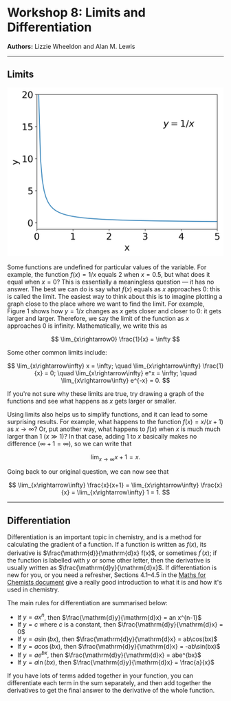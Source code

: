 # Workshop 8: Limits and Differentiation  
**Authors:** Lizzie Wheeldon and Alan M. Lewis

---

## Limits

![A graphical representation of the limit of $1/x$ as $x \rightarrow 0$.](graph.png)  

Some functions are undefined for particular values of the variable. For example, the function $f(x) = 1 / x$ equals 2 when $x = 0.5$, but what does it equal when $x = 0$? This is essentially a meaningless question — it has no answer. The best we can do is say what $f(x)$ equals as $x$ approaches 0: this is called the limit. The easiest way to think about this is to imagine plotting a graph close to the place where we want to find the limit. For example, Figure 1 shows how $y = 1/x$ changes as $x$ gets closer and closer to 0: it gets larger and larger. Therefore, we say the limit of the function as $x$ approaches 0 is infinity. Mathematically, we write this as  

$$
\lim_{x\rightarrow0} \frac{1}{x} = \infty
$$  

Some other common limits include:  

$$
\lim_{x\rightarrow\infty} x = \infty;
\quad 
\lim_{x\rightarrow\infty} \frac{1}{x} = 0;
\quad 
\lim_{x\rightarrow\infty} e^x = \infty;
\quad 
\lim_{x\rightarrow\infty} e^{-x} = 0.
$$  

If you're not sure why these limits are true, try drawing a graph of the functions and see what happens as $x$ gets larger or smaller.  

Using limits also helps us to simplify functions, and it can lead to some surprising results. For example, what happens to the function $f(x) = x/(x+1)$ as $x\rightarrow\infty$? Or, put another way, what happens to $f(x)$ when $x$ is much much larger than 1 ($x \gg 1$)? In that case, adding 1 to $x$ basically makes no difference ($\infty + 1 = \infty$), so we can write that  

$$
\lim_{x\rightarrow\infty} x + 1 = x.
$$  

Going back to our original question, we can now see that  

$$
\lim_{x\rightarrow\infty} \frac{x}{x+1}
= \lim_{x\rightarrow\infty} \frac{x}{x}
= \lim_{x\rightarrow\infty} 1
= 1.
$$  

---

## Differentiation

Differentiation is an important topic in chemistry, and is a method for calculating the gradient of a function. If a function is written as $f(x)$, its derivative is $\frac{\mathrm{d}}{\mathrm{d}x} f(x)$, or sometimes $f^\prime(x)$; if the function is labelled with $y$ or some other letter, then the derivative is usually written as $\frac{\mathrm{d}y}{\mathrm{d}x}$. If differentiation is new for you, or you need a refresher, Sections 4.1–4.5 in the [Maths for Chemists document](https://edu.rsc.org/download?ac=15395) give a really good introduction to what it is and how it's used in chemistry.  

The main rules for differentiation are summarised below:  

- If $y = ax^n$, then $\frac{\mathrm{d}y}{\mathrm{d}x} = an x^{n-1}$  
- If $y = c$ where $c$ is a constant, then $\frac{\mathrm{d}y}{\mathrm{d}x} = 0$  
- If $y = a\sin(bx)$, then $\frac{\mathrm{d}y}{\mathrm{d}x} = ab\cos(bx)$  
- If $y = a\cos(bx)$, then $\frac{\mathrm{d}y}{\mathrm{d}x} = -ab\sin(bx)$  
- If $y = ae^{bx}$, then $\frac{\mathrm{d}y}{\mathrm{d}x} = abe^{bx}$  
- If $y = a\ln(bx)$, then $\frac{\mathrm{d}y}{\mathrm{d}x} = \frac{a}{x}$  

If you have lots of terms added together in your function, you can differentiate each term in the sum separately, and then add together the derivatives to get the final answer to the derivative of the whole function.

